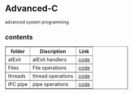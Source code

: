 # Advanced-C
advanced system programming


<h2>contents</h2>

<table style="width:80%" border="1px solid black">
<tr>
<th>folder</th>
<th>Discription</th>
<th>Link</th>
</tr>
<tr>
<td>atExit</td>
<td>atExit handlers</td>
<td><a href="https://github.com/lakshminarayana8522/Advanced-C/tree/main/atExit">code</a></td>
</tr>
<tr>
<td>Files</td>
<td>File operations</td>
<td><a href="https://github.com/lakshminarayana8522/Advanced-C/tree/main/files">code</a></td>
</tr>

<tr>
<td>threads</td>
<td>thread operations</td>
<td><a href="https://github.com/lakshminarayana8522/Advanced-C/tree/main/threads">code</a></td>
</tr>

<tr>
<td>IPC pipe</td>
<td>pipe operations</td>
<td><a href="https://github.com/lakshminarayana8522/Advanced-C/tree/main/IPCPipe">code</a></td>
</tr>
</table>

